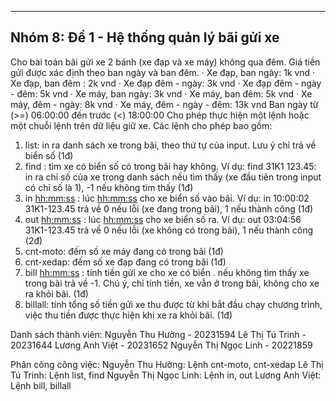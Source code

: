-------------------------------------------------------
Nhóm 8: Đề 1 - Hệ thống quản lý bãi gửi xe 
-------------------------------------------------------
Cho bài toán bãi gửi xe 2 bánh (xe đạp và xe máy) không qua đêm. Giá tiền gửi được xác 
định theo ban ngày và ban đêm. 
· Xe đạp, ban ngày: 1k vnd 
· Xe đạp, ban đêm : 2k vnd 
· Xe đạp đêm - ngày: 3k vnd 
· Xe đạp đêm - ngày - đêm: 5k vnd 
· Xe máy, ban ngày: 3k vnd 
· Xe máy, ban đêm: 5k vnd 
· Xe máy, đêm - ngày: 8k vnd 
· Xe máy, đêm - ngày - đêm: 13k vnd 
Ban ngày từ (>=) 06:00:00 đến trước (<) 18:00:00 
Cho phép thực hiện một lệnh hoặc một chuỗi lệnh trên dữ liệu giữ xe. Các lệnh cho 
phép bao gồm: 
1. list: in ra danh sách xe trong bãi, theo thứ tự của input. Lưu ý chỉ trả về biển số (1đ) 
2. find <plate>: tìm xe có biển số <plate> có trong bãi hay không. Ví dụ: find 31K1
123.45: in ra chỉ số của xe trong danh sách nếu tìm thấy (xe đầu tiên trong input có chỉ 
số là 1), -1 nếu không tìm thấy (1đ) 
3. in <hh:mm:ss> <plate>: lúc <hh:mm:ss> cho xe biển số <plate> vào bãi. Ví dụ: in 
10:00:02 31K1-123.45 trả về 0 nếu lỗi (xe đang trong bãi), 1 nếu thành công (1đ) 
4. out <hh:mm:ss> <plate>: lúc <hh:mm:ss> cho xe biển số <plate> ra. Ví dụ: out 
03:04:56 31K1-123.45 trả về 0 nếu lỗi (xe không có trong bãi), 1 nếu thành công (2đ) 
5. cnt-moto: đếm số xe máy đang có trong bãi (1đ) 
6. cnt-xedap: đếm số xe đạp đang có trong bãi (1đ) 
7. bill <hh:mm:ss> <plate>: tính tiền gửi xe cho xe có biển <plate>. nếu không tìm thấy 
xe trong bãi trả về -1. Chú ý, chỉ tính tiền, xe vẫn ở trong bãi, không cho xe ra khỏi bãi. 
(1đ) 
8. billall: tính tổng số tiền gửi xe thu được từ khi bắt đầu chạy chương trình, việc thu 
tiền được thực hiện khi xe ra khỏi bãi. (1đ)

Danh sách thành viên:
Nguyễn Thu Hường - 20231594
Lê Thị Tú Trinh - 20231644
Lương Anh Việt - 20231652
Nguyễn Thị Ngọc Linh - 20221859

Phân công công việc:
Nguyễn Thu Hường: Lệnh cnt-moto, cnt-xedap
Lê Thị Tú Trinh: Lệnh list, find
Nguyễn Thị Ngọc Linh: Lệnh in, out
Lương Anh Việt: Lệnh bill, billall

